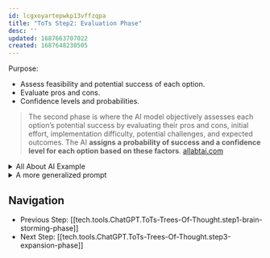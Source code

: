 ```yaml
---
id: lcgxoyartepwkp13vffzqpa
title: "ToTs Step2: Evaluation Phase"
desc: ''
updated: 1687663707022
created: 1687648230505
---
```


Purpose: 
- Assess feasibility and potential success of each option.
- Evaluate pros and cons. 
- Confidence levels and probabilities.


> The second phase is where the AI model objectively assesses each option’s potential success by evaluating their pros and cons, initial effort, implementation difficulty, potential challenges, and expected outcomes. The AI **assigns a probability of success and a confidence level for each option based on these factors**. [allabtai.com](https://www.allabtai.com/chatgpt-tree-of-thoughts-prompt-engineering/)

<details>
<summary>All About AI Example</summary>


> Prompt: For each of the three proposed solutions, evaluate their potential. Consider their pros and cons, initial effort needed, implementation difficulty, potential challenges, and the expected outcomes. Assign a probability of success and a confidence level to each option based on these factors - [ref](https://www.allabtai.com/the-tree-of-thoughts-prompt-template/)
</details>

<details>
<summary>A more generalized prompt</summary>


## Prompt: 

For each of the proposed solutions, evaluate their potential. 

Consider their pros and cons. Think of dimension: [{INCLUDE_DIMENSIONS}, potential-challenges], but do limit to only these dimensions.

Assign a probability of success and a confidence level to each option based on these factors.
</details>

## Navigation
- Previous Step: [[tech.tools.ChatGPT.ToTs-Trees-Of-Thought.step1-brain-storming-phase]]
- Next Step: [[tech.tools.ChatGPT.ToTs-Trees-Of-Thought.step3-expansion-phase]]